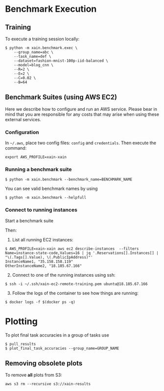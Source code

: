 # Benchmark Execution

## Training

To execute a training session locally:

```shell
$ python -m xain.benchmark.exec \
    --group_name=abc \
    --task_name=def \
    --dataset=fashion-mnist-100p-iid-balanced \
    --model=blog_cnn \
    --R=2 \
    --E=2 \
    --C=0.02 \
    --B=64
```

## Benchmark Suites (using AWS EC2)

Here we describe how to configure and run an AWS service. Please bear in mind that you are responsible for any costs that may arise when using these external services.

### Configuration

In `~/.aws`, place two config files: `config` and `credentials`. Then execute the command:

```shell
export AWS_PROFILE=xain-xain
```

### Running a benchmark suite

```shell
$ python -m xain.benchmark --benchmark_name=BENCHMARK_NAME
```

You can see valid benchmark names by using

```shell
$ python -m xain.benchmark --helpfull
```

### Connect to running instances

Start a benchmark suite

Then:

1. List all running EC2 instances:

```shell
$ AWS_PROFILE=xain-xain aws ec2 describe-instances  --filters Name=instance-state-code,Values=16 | jq '.Reservations[].Instances[] | "\(.Tags[].Value), \(.PublicIpAddress)"'
InstanceName1, "35.158.158.119"
OtherInstanceName2, "18.185.67.166"
```

2. Connect to one of the running instances using ssh:

```shell
$ ssh -i ~/.ssh/xain-ec2-remote-training.pem ubuntu@18.185.67.166
```

3. Follow the logs of the container to see how things are running:

```shell
$ docker logs -f $(docker ps -q)
```

# Plotting

To plot final task accuracies in a group of tasks use

```shell
$ pull_results
$ plot_final_task_accuracies --group_name=GROUP_NAME
```

## Removing obsolete plots

To remove **all** plots from S3:

```shell
aws s3 rm --recursive s3://xain-results
```
